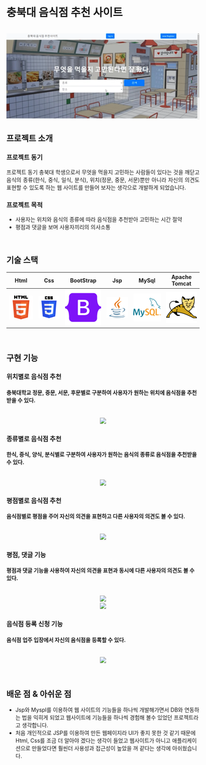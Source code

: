 # 충북대 음식점 추천 사이트

<p align="center">
  <br>
  <img src="./readme_img/foodselect1.png">
  <br>
</p>




## 프로젝트 소개
### 프로젝트 동기
<p align="justify">
프로젝트 동기
충북대 학생으로서 무엇을 먹을지 고민하는 사람들이 있다는 것을 깨닫고 음식의 종류(한식, 중식, 일식, 분식), 위치(정문, 중문, 서문)뿐만 아니라 자신의 의견도 표현할 수 있도록 하는 웹 사이트를 만들어 보자는 생각으로 개발하게 되었습니다.

</p>

###  프로젝트 목적
- 사용자는 위치와 음식의 종류에 따라 음식점을 추천받아 고민하는 시간 절약
- 평점과 댓글을 보며 사용자끼리의 의사소통



<br>

## 기술 스택

| Html | Css | BootStrap | Jsp   |  MySql   | Apache Tomcat | 
| :--------: | :--------: | :------: | :-----: | :-----: | :-----: |
|   ![html]    |   ![css]    | ![bootstrap] | ![jsp] | ![mysql] | ![tomcat] |

<br>

## 구현 기능

### 위치별로 음식점 추천
#### 충북대학교 정문, 중문, 서문, 후문별로 구분하여 사용자가 원하는 위치에 음식점을 추천받을 수 있다.
<p align="center">
  <br>
  <img src="./readme_img/project3_1.png">
  <br>
</p>

### 종류별로 음식점 추천 
#### 한식, 중식, 양식, 분식별로 구분하여 사용자가 원하는 음식의 종류로 음식점을 추천받을 수 있다.
<p align="center">
  <br>
  <img src="./readme_img/project3_2.png">
  <br>
</p>

### 평점별로 음식점 추천
####  음식점별로 평점을 주어 자신의 의견을 표현하고 다른 사용자의 의견도 볼 수 있다.
<p align="center">
  <br>
  <img src="./readme_img/project3_3.png">
  <br>
</p>

### 평점, 댓글 기능 
#### 평점과 댓글 기능을 사용하여 자신의 의견을 표현과 동시에 다른 사용자의 의견도 볼 수 있다.
<p align="center">
  <br>
  <img src="./readme_img/project3_4_1.png">
  <br>
  <img src="./readme_img/project3_4_2.png">
  <br>
</p>

### 음식점 등록 신청 기능
#### 음식점 업주 입장에서 자신의 음식점을 등록할 수 있다.
<p align="center">
  <br>
  <img src="./readme_img/project3_5.png">
  <br>
</p>

<br>

## 배운 점 & 아쉬운 점
- Jsp와 Myspl를 이용하여 웹 사이트의 기능들을 하나씩 개발해가면서 DB와 연동하는 법을 익히게 되었고
웹사이트에 기능들을 하나씩 경험해 볼수 있었던 프로젝트라고 생각합니다.
- 처음 개인적으로 JSP를 이용하여 만든 웹페이지라 UI가 좋지 못한 것 같기 때문에 Html, Css를 조금 더 알아야 겠다는 생각이 들었고
웹사이트가 아니고 애플리케이션으로 만들었다면 훨씬더 사용성과 접근성이 높았을 꺼 같다는 생각에 아쉬웠습니다.

<p align="justify">

</p>

<br>



<!-- Stack Icon Refernces -->

[html]: /readme_img/html.svg
[css]: /readme_img/css.svg
[bootstrap]: /readme_img/bootstrap.svg
[jsp]: /readme_img/jsp.svg
[mysql]: /readme_img/mysql.svg
[tomcat]: /readme_img/tomcat.svg
